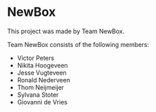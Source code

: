 # NewBox

This project was made by Team NewBox.

Team NewBox consists of the following members: <br>
<ul>
    <li>Victor Peters</li>
    <li>Nikita Hoogeveen</li>
    <li>Jesse Vugteveen</li>
    <li>Ronald Nederveen</li>
    <li>Thom Neijmeijer</li>
    <li>Sylvana Stoter</li>
    <li>Giovanni de Vries</li>
</ul>
